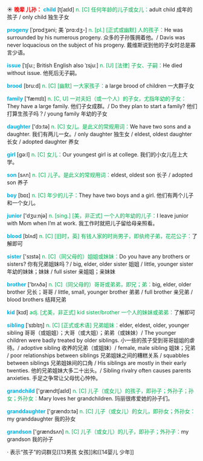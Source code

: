 ☀ <font color="red">**晚辈 儿孙：**</font>
<font color="sky blue">**child**</font> [tʃaɪld] 
<font color="#00b050">n. [C] 任何年龄的儿子或女儿：</font>adult child 成年的孩子 / only child 独生子女
           
<font color="sky blue">**progeny**</font> [ˈprɒdʒəni; 美 ˈprɑ:dʒ-]
<font color="#00b050">n. [pl.] [正式或幽默] 人的孩子：</font>He was surrounded by his numerous progeny. 众多的子孙簇拥着他。/ Davis was never loquacious on the subject of his progeny. 戴维斯说到他的子女时总是寡言少语。
           
<font color="sky blue">**issue**</font> [ˈɪʃu:; British English also ˈɪsju:]
<font color="#00b050">n. [U] [法律] 子女、子嗣：</font>He died without issue. 他死后无子嗣。           

<font color="sky blue">**brood**</font> [bru:d]
<font color="#00b050">n. [C] [幽默] 一大家孩子：</font>a large brood of children 一大群子女
 
<font color="sky blue">**family**</font> ['fæmɪlɪ] 
<font color="#00b050">n. [C, U] 一对夫妇（或一个人）的子女，尤指年幼的子女：</font>They have a large family. 他们子女成群。/ Do they plan to start a family? 他们打算生孩子吗？/ young family 年幼的子女

<font color="sky blue">**daughter**</font> ['dɔ:tə] 
<font color="#00b050">n. [C] 女儿。是此义的常规用词：</font>We have two sons and a daughter. 我们有两儿一女。/ only daughter 独生女 / eldest, oldest daughter 长女 / adopted daughter 养女

<font color="sky blue">**girl**</font> [ɡə:l] 
<font color="#00b050">n. [C] 女儿：</font>Our youngest girl is at college. 我们的小女儿在上大学。

<font color="sky blue">**son**</font> [sʌn] 
<font color="#00b050">n. [C] 儿子。是此义的常规用词：</font>eldest, oldest son 长子 / adopted son 养子

<font color="sky blue">**boy**</font> [bɒɪ] 
<font color="#00b050">n. [C] 年少的儿子：</font>They have two boys and a girl. 他们有两个儿子和一个女儿。

<font color="sky blue">**junior**</font> ['dӡu:njə] 
<font color="#00b050">n. [sing.] [美，非正式] 一个人的年幼的儿子：</font>I leave junior with Mom when I’m at work. 我工作时就把儿子留给母亲照看。

<font color="sky blue">**blood**</font> [blʌd] 
<font color="#00b050">n. [C] [旧时，英] 有钱人家的时尚男子，即纨绔子弟，花花公子：</font>了解即可

<font color="sky blue">**sister**</font> ['sɪstə] 
<font color="#00b050">n. [C]（同父母的）姐姐或妹妹：</font>Do you have any brothers or sisters? 你有兄弟姐妹吗？/ big, elder, older sister 姐姐 / little, younger sister 年幼的妹妹；妹妹 / full sister 亲姐姐；亲妹妹

<font color="sky blue">**brother**</font> ['brʌðə] 
<font color="#00b050">n. [C]（同父母的）哥哥或弟弟，即兄；弟：</font>big, elder, older brother 兄长；哥哥 / little, small, younger brother 弟弟 / full brother 亲兄弟 / blood brothers 结拜兄弟

<font color="sky blue">**kid**</font> [kɪd] 
<font color="#00b050">adj. [尤美，非正式] kid sister/brother 一个人的妹妹或弟弟：</font>了解即可
           
<font color="sky blue">**sibling**</font> [ˈsɪblɪŋ]
<font color="#00b050">n. [C] [正式或术语] 兄弟姐妹：</font>elder, eldest, older, younger sibling 哥哥（或姐姐）；大哥（或大姐）；弟弟（或妹妹）/ The younger children were badly treated by older siblings. 小一些的孩子受到哥哥姐姐的虐待。/ adoptive sibling 收养的兄弟（或姐妹）/ female, male sibling 姐妹；兄弟 / poor relationships between siblings 兄弟姐妹之间的糟糕关系 / squabbles between siblings 兄弟姐妹间的口角 / His siblings are mostly in their early twenties. 他的兄弟姐妹大多二十出头。/ Sibling rivalry often causes parents anxieties. 手足之争常让父母忧心忡忡。

<font color="sky blue">**grandchild**</font> ['ɡrændtʃaɪld] 
<font color="#00b050">n. [C] 儿子（或女儿）的孩子，即孙子；外孙子；孙女；外孙女：</font>Mary loves her grandchildren. 玛丽很疼爱她的孙子们。

<font color="sky blue">**granddaughter**</font> ['ɡrændɔ:tə] 
<font color="#00b050">n. [C] 儿子（或女儿）的女儿，即孙女；外孙女：</font>my granddaughter 我的孙女

<font color="sky blue">**grandson**</font> ['ɡrændsʌn] 
<font color="#00b050">n. [C] 儿子（或女儿）的儿子，即孙子；外孙子：</font>my grandson 我的孙子

· 表示“孩子”的词群见[[13男孩 女孩]]和[[14婴儿 少年]]


